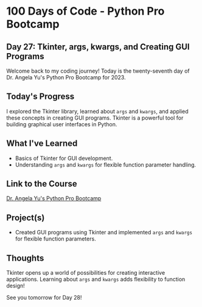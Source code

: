 # 100 Days of Code - Python Pro Bootcamp
## Day 27: Tkinter, args, kwargs, and Creating GUI Programs

Welcome back to my coding journey! Today is the twenty-seventh day of Dr. Angela Yu's Python Pro Bootcamp for 2023.

## Today's Progress
I explored the Tkinter library, learned about `args` and `kwargs`, and applied these concepts in creating GUI programs. Tkinter is a powerful tool for building graphical user interfaces in Python.

## What I've Learned
- Basics of Tkinter for GUI development.
- Understanding `args` and `kwargs` for flexible function parameter handling.

## Link to the Course
[Dr. Angela Yu's Python Pro Bootcamp](https://www.udemy.com/course/100-days-of-code/)

## Project(s)
- Created GUI programs using Tkinter and implemented `args` and `kwargs` for flexible function parameters.

## Thoughts
Tkinter opens up a world of possibilities for creating interactive applications. Learning about `args` and `kwargs` adds flexibility to function design!

See you tomorrow for Day 28!
